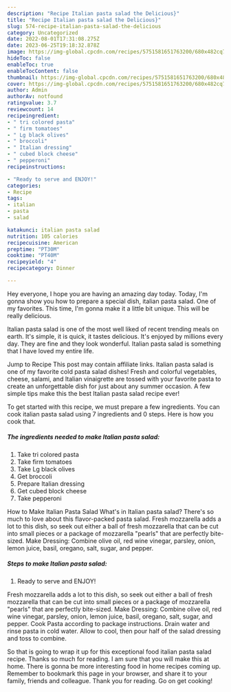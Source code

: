 ```yaml
---
description: "Recipe Italian pasta salad the Delicious}"
title: "Recipe Italian pasta salad the Delicious}"
slug: 574-recipe-italian-pasta-salad-the-delicious
category: Uncategorized
date: 2022-08-01T17:31:08.275Z
date: 2023-06-25T19:18:32.878Z
image: https://img-global.cpcdn.com/recipes/5751581651763200/680x482cq70/italian-pasta-salad-recipe-main-photo.jpg
hideToc: false
enableToc: true
enableTocContent: false
thumbnail: https://img-global.cpcdn.com/recipes/5751581651763200/680x482cq70/italian-pasta-salad-recipe-main-photo.jpg
cover: https://img-global.cpcdn.com/recipes/5751581651763200/680x482cq70/italian-pasta-salad-recipe-main-photo.jpg
author: Admin
authorAv: notfound
ratingvalue: 3.7
reviewcount: 14
recipeingredient:
- " tri colored pasta"
- " firm tomatoes"
- " Lg black olives"
- " broccoli"
- " Italian dressing"
- " cubed block cheese"
- " pepperoni"
recipeinstructions:

- "Ready to serve and ENJOY!"
categories:
- Recipe
tags:
- italian
- pasta
- salad

katakunci: italian pasta salad 
nutrition: 105 calories
recipecuisine: American
preptime: "PT30M"
cooktime: "PT40M"
recipeyield: "4"
recipecategory: Dinner

---
```



Hey everyone, I hope you are having an amazing day today. Today, I'm gonna show you how to prepare a special dish, italian pasta salad. One of my favorites. This time, I'm gonna make it a little bit unique. This will be really delicious.

Italian pasta salad is one of the most well liked of recent trending meals on earth. It's simple, it is quick, it tastes delicious. It's enjoyed by millions every day. They are fine and they look wonderful. Italian pasta salad is something that I have loved my entire life.

Jump to Recipe This post may contain affiliate links. Italian pasta salad is one of my favorite cold pasta salad dishes! Fresh and colorful vegetables, cheese, salami, and Italian vinaigrette are tossed with your favorite pasta to create an unforgettable dish for just about any summer occasion. A few simple tips make this the best Italian pasta salad recipe ever!


To get started with this recipe, we must prepare a few ingredients. You can cook italian pasta salad using 7 ingredients and 0 steps. Here is how you cook that.

<!--inarticleads1-->

##### The ingredients needed to make Italian pasta salad:

1. Take  tri colored pasta
1. Take  firm tomatoes
1. Take  Lg black olives
1. Get  broccoli
1. Prepare  Italian dressing
1. Get  cubed block cheese
1. Take  pepperoni


How to Make Italian Pasta Salad What&#39;s in Italian pasta salad? There&#39;s so much to love about this flavor-packed pasta salad. Fresh mozzarella adds a lot to this dish, so seek out either a ball of fresh mozzarella that can be cut into small pieces or a package of mozzarella &#34;pearls&#34; that are perfectly bite-sized. Make Dressing: Combine olive oil, red wine vinegar, parsley, onion, lemon juice, basil, oregano, salt, sugar, and pepper. 

<!--inarticleads2-->

##### Steps to make Italian pasta salad:


1. Ready to serve and ENJOY!

Fresh mozzarella adds a lot to this dish, so seek out either a ball of fresh mozzarella that can be cut into small pieces or a package of mozzarella &#34;pearls&#34; that are perfectly bite-sized. Make Dressing: Combine olive oil, red wine vinegar, parsley, onion, lemon juice, basil, oregano, salt, sugar, and pepper. Cook Pasta according to package instructions. Drain water and rinse pasta in cold water. Allow to cool, then pour half of the salad dressing and toss to combine. 

So that is going to wrap it up for this exceptional food italian pasta salad recipe. Thanks so much for reading. I am sure that you will make this at home. There is gonna be more interesting food in home recipes coming up. Remember to bookmark this page in your browser, and share it to your family, friends and colleague. Thank you for reading. Go on get cooking!
